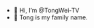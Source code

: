- 👋 Hi, I’m @TongWei-TV
- 👀 Tong is my family name.

<!---
TongWei-TV/TongWei-TV is a ✨ special ✨ repository because its `README.md` (this file) appears on your GitHub profile.
You can click the Preview link to take a look at your changes.
--->
